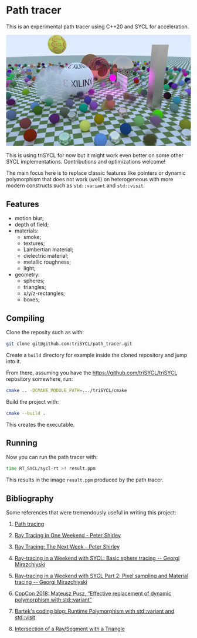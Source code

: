 # Path tracer

This is an experimental path tracer using C++20 and SYCL for
acceleration.

![img](doc/SmokeSphere.jpg)

This is using triSYCL for now but it might work even better on some
other SYCL implementations. Contributions and optimizations welcome!

The main focus here is to replace classic features like pointers or
dynamic polymorphism that does not work (well) on heterogeneous with
more modern constructs such as `std::variant` and `std::visit`.

## Features

- motion blur;
- depth of field;
- materials:
  - smoke;
  - textures;
  - Lambertian material;
  - dielectric material;
  - metallic roughness;
  - light;
- geometry:
  - spheres;
  - triangles;
  - x/y/z-rectangles;
  - boxes;

## Compiling

Clone the reposity such as with:
```sh
git clone git@github.com:triSYCL/path_tracer.git
```

Create a `build` directory for example inside the cloned repository
and jump into it.

From there, assuming you have the https://github.com/triSYCL/triSYCL
repository somewhere, run:
```sh
cmake .. -DCMAKE_MODULE_PATH=.../triSYCL/cmake
```
Build the project with:
```sh
cmake --build .
```
This creates the executable.


## Running

Now you can run the path tracer with:
```sh
time RT_SYCL/sycl-rt >! result.ppm
```
This results in the image ``result.ppm`` produced by the path tracer.


## Bibliography

Some references that were tremendously useful in writing this project:

1. [Path tracing](https://en.wikipedia.org/wiki/Path_tracing)

2. [Ray Tracing in One Weekend - Peter
Shirley](https://raytracing.github.io/books/RayTracingInOneWeekend.html)

3. [Ray Tracing: The Next Week - Peter
Shirley](https://raytracing.github.io/books/RayTracingTheNextWeek.html)

4. [Ray-tracing in a Weekend with SYCL: Basic sphere tracing -- Georgi
Mirazchiyski](https://www.codeplay.com/portal/blogs/2020/05/19/ray-tracing-in-a-weekend-with-sycl-basic-sphere-tracing.html)

5. [Ray-tracing in a Weekend with SYCL Part 2: Pixel sampling and
   Material tracing -- Georgi
   Mirazchiyski](https://www.codeplay.com/portal/blogs/2020/06/19/ray-tracing-in-a-weekend-with-sycl-part-2-pixel-sampling-and-material-tracing.html)

6. [CppCon 2018: Mateusz Pusz, “Effective replacement of dynamic
    polymorphism with
    std::variant”](https://www.youtube.com/watch?v=gKbORJtnVu8)

7. [Bartek's coding blog: Runtime Polymorphism with std::variant and
   std::visit](https://www.bfilipek.com/2020/04/variant-virtual-polymorphism.html)

8. [Intersection of a Ray/Segment with a
   Triangle](http://geomalgorithms.com/a06-_intersect-2.html)
